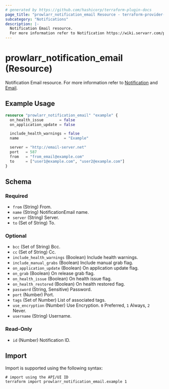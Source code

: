 ```yaml
---
# generated by https://github.com/hashicorp/terraform-plugin-docs
page_title: "prowlarr_notification_email Resource - terraform-provider-prowlarr"
subcategory: "Notifications"
description: |-
  Notification Email resource.
  For more information refer to Notification https://wiki.servarr.com/prowlarr/settings#connect and Email https://wiki.servarr.com/prowlarr/supported#email.
---
```


# prowlarr_notification_email (Resource)

<!-- subcategory:Notifications -->
Notification Email resource.
For more information refer to [Notification](https://wiki.servarr.com/prowlarr/settings#connect) and [Email](https://wiki.servarr.com/prowlarr/supported#email).

## Example Usage

```terraform
resource "prowlarr_notification_email" "example" {
  on_health_issue       = false
  on_application_update = false

  include_health_warnings = false
  name                    = "Example"

  server = "http://email-server.net"
  port   = 587
  from   = "from_email@example.com"
  to     = ["user1@example.com", "user2@example.com"]
}
```

<!-- schema generated by tfplugindocs -->
## Schema

### Required

- `from` (String) From.
- `name` (String) NotificationEmail name.
- `server` (String) Server.
- `to` (Set of String) To.

### Optional

- `bcc` (Set of String) Bcc.
- `cc` (Set of String) Cc.
- `include_health_warnings` (Boolean) Include health warnings.
- `include_manual_grabs` (Boolean) Include manual grab flag.
- `on_application_update` (Boolean) On application update flag.
- `on_grab` (Boolean) On release grab flag.
- `on_health_issue` (Boolean) On health issue flag.
- `on_health_restored` (Boolean) On health restored flag.
- `password` (String, Sensitive) Password.
- `port` (Number) Port.
- `tags` (Set of Number) List of associated tags.
- `use_encryption` (Number) Use Encryption. `0` Preferred, `1` Always, `2` Never.
- `username` (String) Username.

### Read-Only

- `id` (Number) Notification ID.

## Import

Import is supported using the following syntax:

```shell
# import using the API/UI ID
terraform import prowlarr_notification_email.example 1
```
